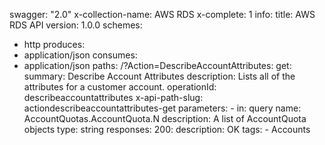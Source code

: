 swagger: "2.0"
x-collection-name: AWS RDS
x-complete: 1
info:
  title: AWS RDS API
  version: 1.0.0
schemes:
- http
produces:
- application/json
consumes:
- application/json
paths:
  /?Action=DescribeAccountAttributes:
    get:
      summary: Describe Account Attributes
      description: Lists all of the attributes for a customer account.
      operationId: describeaccountattributes
      x-api-path-slug: actiondescribeaccountattributes-get
      parameters:
      - in: query
        name: AccountQuotas.AccountQuota.N
        description: A list of AccountQuota objects
        type: string
      responses:
        200:
          description: OK
      tags:
      - Accounts